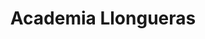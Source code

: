 ---
title: "Academia Llongueras"
url: /ciudad-autonoma-de-buenos-aires/academia-llongueras/
shop: cosméticos
---